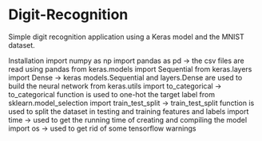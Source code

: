 # Digit-Recognition
Simple digit recognition application using a Keras model and the MNIST dataset.

Installation
  import numpy as np
  import pandas as pd
-> the csv files are read using pandas
  from keras.models import Sequential 
  from keras.layers import Dense
-> keras models.Sequential and layers.Dense are used to build the neural network
  from keras.utils import to_categorical
-> to_categorical function is used to one-hot the target label
  from sklearn.model_selection import train_test_split
-> train_test_split function is used to split the dataset in testing and training features and labels
  import time
-> used to get the running time of creating and compiling the model
  import os
-> used to get rid of some tensorflow warnings
